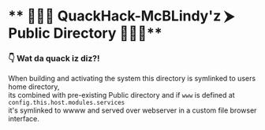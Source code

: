 # ** 🦆🧑‍🦯 QuackHack-McBLindy'z ⮞ Public Directory 🦆🧑‍🦯**

### 👇 **Wat da quack iz diz?!**

When building and activating the system this directory is symlinked to users home directory,  
its combined with pre-existing Public directory and if `www` is defined at `config.this.host.modules.services`   
it's symlinked to wwww and served over webserver in a custom file browser interface.  


